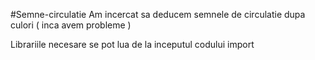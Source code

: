 #Semne-circulatie
Am incercat sa deducem semnele de circulatie dupa culori ( inca avem probleme )

Librariile necesare se pot lua de la inceputul codului import
